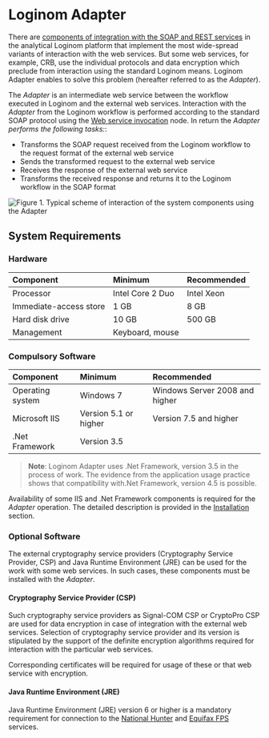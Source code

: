 # Loginom Adapter

There are [components of integration with the SOAP and REST services](https://help.loginom.ru/userguide/integration/web-services/) in the analytical Loginom platform that implement the most wide-spread variants of interaction with the web services. But some web services, for example, CRB, use the individual protocols and data encryption which preclude from interaction using the standard Loginom means. Loginom Adapter enables to solve this problem (hereafter referred to as the *Adapter*).

The *Adapter* is an intermediate web service between the workflow executed in Loginom and the external web services. Interaction with the *Adapter* from the Loginom workflow is performed according to the standard SOAP protocol using the [Web service invocation](https://help.loginom.ru/userguide/processors/integration/calling-web-service.html) node. In return the *Adapter performs the following tasks:*:

- Transforms the SOAP request received from the Loginom workflow to the request format of the external web service
- Sends the transformed request to the external web service
- Receives the response of the external web service
- Transforms the received response and returns it to the Loginom workflow in the SOAP format

![Figure 1. Typical scheme of interaction of the system components using the Adapter](component_interaction_scheme.png)

## System Requirements

### Hardware

| Component | Minimum | Recommended |
|:--- |:---|:--- |
| Processor | Intel Core 2 Duo | Intel Xeon |
| Immediate-access store | 1 GB | 8 GB |
| Hard disk drive | 10 GB | 500 GB |
| Management | Keyboard, mouse | &nbsp; |

### Compulsory Software

| Component | Minimum | Recommended |
|:--- |:---|:--- |
| Operating system | Windows 7 | Windows Server 2008 and higher |
| Microsoft IIS | Version 5.1 or higher | Version 7.5 and higher |
| .Net Framework | Version 3.5 | &nbsp; |

> **Note**: Loginom Adapter uses .Net Framework, version 3.5 in the process of work. The evidence from the application usage practice shows that compatibility with.Net Framework, version 4.5 is possible.

Availability of some IIS and .Net Framework components is required for the  *Adapter* operation. The detailed description is provided in the [Installation](.\setup\README.md) section.

### Optional Software

The external cryptography service providers (Cryptography Service Provider, CSP) and Java Runtime Environment (JRE) can be used for the work with some web services. In such cases, these components must be installed with the *Adapter*.

#### Cryptography Service Provider (CSP)

Such cryptography service providers as Signal-COM CSP or CryptoPro CSP are used for data encryption in case of integration with the external web services. Selection of cryptography service provider and its version is stipulated by the support of the definite encryption algorithms required for interaction with the particular web services.

Corresponding certificates will be required for usage of these or that web service with encryption.

#### Java Runtime Environment (JRE)

Java Runtime Environment (JRE) version 6 or higher is a mandatory requirement for connection to the [National Hunter](https://bki-okb.ru/corp/services/national-hunter) and [Equifax FPS](https://www.equifax.ru) services.
